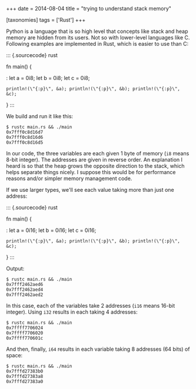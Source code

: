 +++
date = 2014-08-04
title = "trying to understand stack memory"

[taxonomies]
tags = ['Rust']
+++

Python is a language that is so high level that concepts like stack and
heap memory are hidden from its users. Not so with lower-level languages
like C. Following examples are implemented in Rust, which is easier to
use than C:

::: {.sourcecode}
rust

fn main() {

:   let a = 0i8; let b = 0i8; let c = 0i8;

    println!(\"{:p}\", &a); println!(\"{:p}\", &b); println!(\"{:p}\",
    &c);

}
:::

We build and run it like this:

    $ rustc main.rs && ./main
    0x7fff0c8d16d7
    0x7fff0c8d16d6
    0x7fff0c8d16d5

In our code, the three variables are each given 1 byte of memory (`i8`
means 8-bit integer). The addresses are given in reverse order. An
explanation I heard is so that the heap grows the opposite direction to
the stack, which helps separate things nicely. I suppose this would be
for performance reasons and/or simpler memory management code.

If we use larger types, we\'ll see each value taking more than just one
address:

::: {.sourcecode}
rust

fn main() {

:   let a = 0i16; let b = 0i16; let c = 0i16;

    println!(\"{:p}\", &a); println!(\"{:p}\", &b); println!(\"{:p}\",
    &c);

}
:::

Output:

    $ rustc main.rs && ./main
    0x7fff2462aed6
    0x7fff2462aed4
    0x7fff2462aed2

In this case, each of the variables take 2 addresses (`i16` means 16-bit
integer). Using `i32` results in each taking 4 addresses:

    $ rustc main.rs && ./main
    0x7ffff7706024
    0x7ffff7706020
    0x7ffff770601c

And then, finally, `i64` results in each variable taking 8 addresses (64
bits) of space:

    $ rustc main.rs && ./main
    0x7fffd27383b0
    0x7fffd27383a8
    0x7fffd27383a0
